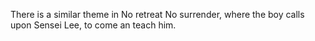 There is a similar theme in No retreat No surrender, where the boy calls
upon Sensei Lee, to come an teach him.